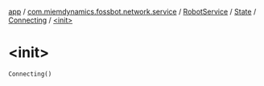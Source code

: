 [app](../../../../index.md) / [com.miemdynamics.fossbot.network.service](../../../index.md) / [RobotService](../../index.md) / [State](../index.md) / [Connecting](index.md) / [&lt;init&gt;](./-init-.md)

# &lt;init&gt;

`Connecting()`